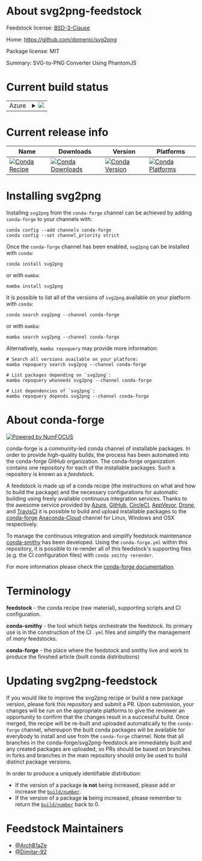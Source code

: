 About svg2png-feedstock
=======================

Feedstock license: [BSD-3-Clause](https://github.com/conda-forge/svg2png-feedstock/blob/main/LICENSE.txt)

Home: https://github.com/domenic/svg2png

Package license: MIT

Summary: SVG-to-PNG Converter Using PhantomJS

Current build status
====================


<table>
    
  <tr>
    <td>Azure</td>
    <td>
      <details>
        <summary>
          <a href="https://dev.azure.com/conda-forge/feedstock-builds/_build/latest?definitionId=4364&branchName=main">
            <img src="https://dev.azure.com/conda-forge/feedstock-builds/_apis/build/status/svg2png-feedstock?branchName=main">
          </a>
        </summary>
        <table>
          <thead><tr><th>Variant</th><th>Status</th></tr></thead>
          <tbody><tr>
              <td>linux_64</td>
              <td>
                <a href="https://dev.azure.com/conda-forge/feedstock-builds/_build/latest?definitionId=4364&branchName=main">
                  <img src="https://dev.azure.com/conda-forge/feedstock-builds/_apis/build/status/svg2png-feedstock?branchName=main&jobName=linux&configuration=linux%20linux_64_" alt="variant">
                </a>
              </td>
            </tr><tr>
              <td>osx_64</td>
              <td>
                <a href="https://dev.azure.com/conda-forge/feedstock-builds/_build/latest?definitionId=4364&branchName=main">
                  <img src="https://dev.azure.com/conda-forge/feedstock-builds/_apis/build/status/svg2png-feedstock?branchName=main&jobName=osx&configuration=osx%20osx_64_" alt="variant">
                </a>
              </td>
            </tr><tr>
              <td>win_64</td>
              <td>
                <a href="https://dev.azure.com/conda-forge/feedstock-builds/_build/latest?definitionId=4364&branchName=main">
                  <img src="https://dev.azure.com/conda-forge/feedstock-builds/_apis/build/status/svg2png-feedstock?branchName=main&jobName=win&configuration=win%20win_64_" alt="variant">
                </a>
              </td>
            </tr>
          </tbody>
        </table>
      </details>
    </td>
  </tr>
</table>

Current release info
====================

| Name | Downloads | Version | Platforms |
| --- | --- | --- | --- |
| [![Conda Recipe](https://img.shields.io/badge/recipe-svg2png-green.svg)](https://anaconda.org/conda-forge/svg2png) | [![Conda Downloads](https://img.shields.io/conda/dn/conda-forge/svg2png.svg)](https://anaconda.org/conda-forge/svg2png) | [![Conda Version](https://img.shields.io/conda/vn/conda-forge/svg2png.svg)](https://anaconda.org/conda-forge/svg2png) | [![Conda Platforms](https://img.shields.io/conda/pn/conda-forge/svg2png.svg)](https://anaconda.org/conda-forge/svg2png) |

Installing svg2png
==================

Installing `svg2png` from the `conda-forge` channel can be achieved by adding `conda-forge` to your channels with:

```
conda config --add channels conda-forge
conda config --set channel_priority strict
```

Once the `conda-forge` channel has been enabled, `svg2png` can be installed with `conda`:

```
conda install svg2png
```

or with `mamba`:

```
mamba install svg2png
```

It is possible to list all of the versions of `svg2png` available on your platform with `conda`:

```
conda search svg2png --channel conda-forge
```

or with `mamba`:

```
mamba search svg2png --channel conda-forge
```

Alternatively, `mamba repoquery` may provide more information:

```
# Search all versions available on your platform:
mamba repoquery search svg2png --channel conda-forge

# List packages depending on `svg2png`:
mamba repoquery whoneeds svg2png --channel conda-forge

# List dependencies of `svg2png`:
mamba repoquery depends svg2png --channel conda-forge
```


About conda-forge
=================

[![Powered by
NumFOCUS](https://img.shields.io/badge/powered%20by-NumFOCUS-orange.svg?style=flat&colorA=E1523D&colorB=007D8A)](https://numfocus.org)

conda-forge is a community-led conda channel of installable packages.
In order to provide high-quality builds, the process has been automated into the
conda-forge GitHub organization. The conda-forge organization contains one repository
for each of the installable packages. Such a repository is known as a *feedstock*.

A feedstock is made up of a conda recipe (the instructions on what and how to build
the package) and the necessary configurations for automatic building using freely
available continuous integration services. Thanks to the awesome service provided by
[Azure](https://azure.microsoft.com/en-us/services/devops/), [GitHub](https://github.com/),
[CircleCI](https://circleci.com/), [AppVeyor](https://www.appveyor.com/),
[Drone](https://cloud.drone.io/welcome), and [TravisCI](https://travis-ci.com/)
it is possible to build and upload installable packages to the
[conda-forge](https://anaconda.org/conda-forge) [Anaconda-Cloud](https://anaconda.org/)
channel for Linux, Windows and OSX respectively.

To manage the continuous integration and simplify feedstock maintenance
[conda-smithy](https://github.com/conda-forge/conda-smithy) has been developed.
Using the ``conda-forge.yml`` within this repository, it is possible to re-render all of
this feedstock's supporting files (e.g. the CI configuration files) with ``conda smithy rerender``.

For more information please check the [conda-forge documentation](https://conda-forge.org/docs/).

Terminology
===========

**feedstock** - the conda recipe (raw material), supporting scripts and CI configuration.

**conda-smithy** - the tool which helps orchestrate the feedstock.
                   Its primary use is in the construction of the CI ``.yml`` files
                   and simplify the management of *many* feedstocks.

**conda-forge** - the place where the feedstock and smithy live and work to
                  produce the finished article (built conda distributions)


Updating svg2png-feedstock
==========================

If you would like to improve the svg2png recipe or build a new
package version, please fork this repository and submit a PR. Upon submission,
your changes will be run on the appropriate platforms to give the reviewer an
opportunity to confirm that the changes result in a successful build. Once
merged, the recipe will be re-built and uploaded automatically to the
`conda-forge` channel, whereupon the built conda packages will be available for
everybody to install and use from the `conda-forge` channel.
Note that all branches in the conda-forge/svg2png-feedstock are
immediately built and any created packages are uploaded, so PRs should be based
on branches in forks and branches in the main repository should only be used to
build distinct package versions.

In order to produce a uniquely identifiable distribution:
 * If the version of a package **is not** being increased, please add or increase
   the [``build/number``](https://docs.conda.io/projects/conda-build/en/latest/resources/define-metadata.html#build-number-and-string).
 * If the version of a package **is** being increased, please remember to return
   the [``build/number``](https://docs.conda.io/projects/conda-build/en/latest/resources/define-metadata.html#build-number-and-string)
   back to 0.

Feedstock Maintainers
=====================

* [@ArchB1aZe](https://github.com/ArchB1aZe/)
* [@Dimitar-92](https://github.com/Dimitar-92/)

